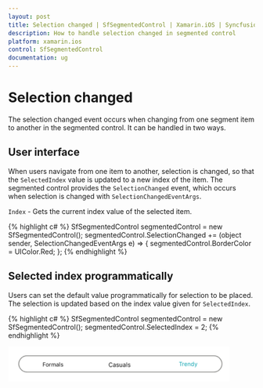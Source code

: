 ```yaml
---
layout: post
title: Selection changed | SfSegmentedControl | Xamarin.iOS | Syncfusion®
description: How to handle selection changed in segmented control
platform: xamarin.ios
control: SfSegmentedControl
documentation: ug
---
```


# Selection changed

The selection changed event occurs when changing from one segment item to another in the segmented control. It can be handled in two ways.

## User interface

When users navigate from one item to another, selection is changed, so that the `SelectedIndex` value is updated to a new index of the item. The segmented control provides the `SelectionChanged` event, which occurs when selection is changed with `SelectionChangedEventArgs`.

`Index` - Gets the current index value of the selected item.

{% highlight c# %}
SfSegmentedControl segmentedControl = new SfSegmentedControl();
segmentedControl.SelectionChanged += (object sender, SelectionChangedEventArgs e) =>
{
segmentedControl.BorderColor = UIColor.Red;
};
{% endhighlight %}

## Selected index programmatically

Users can set the default value programmatically for selection to be placed. The selection is updated based on the index value given for `SelectedIndex`. 

{% highlight c# %}
SfSegmentedControl segmentedControl = new SfSegmentedControl();
segmentedControl.SelectedIndex = 2;
{% endhighlight %}

![SegmentedControl SelectedIndex in Xamarin.iOS](images/Selection-changed/SegmentedControl_SelectionChange.png)


